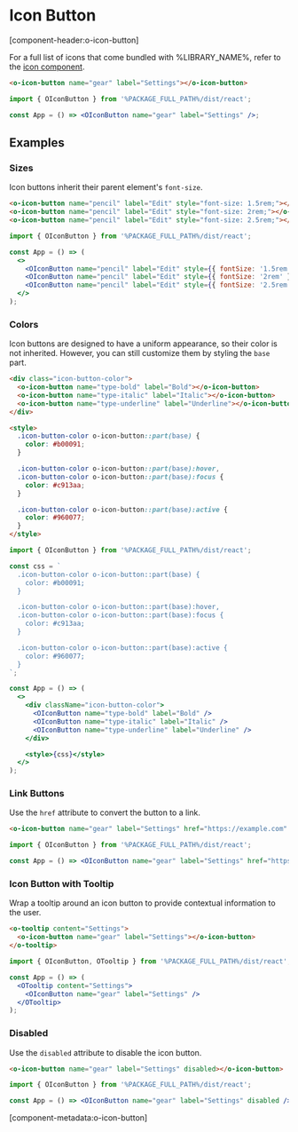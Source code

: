 # Icon Button

[component-header:o-icon-button]

For a full list of icons that come bundled with %LIBRARY_NAME%, refer to the [icon component](/components/icon).

```html preview
<o-icon-button name="gear" label="Settings"></o-icon-button>
```

```jsx react
import { OIconButton } from '%PACKAGE_FULL_PATH%/dist/react';

const App = () => <OIconButton name="gear" label="Settings" />;
```

## Examples

### Sizes

Icon buttons inherit their parent element's `font-size`.

```html preview
<o-icon-button name="pencil" label="Edit" style="font-size: 1.5rem;"></o-icon-button>
<o-icon-button name="pencil" label="Edit" style="font-size: 2rem;"></o-icon-button>
<o-icon-button name="pencil" label="Edit" style="font-size: 2.5rem;"></o-icon-button>
```

```jsx react
import { OIconButton } from '%PACKAGE_FULL_PATH%/dist/react';

const App = () => (
  <>
    <OIconButton name="pencil" label="Edit" style={{ fontSize: '1.5rem' }} />
    <OIconButton name="pencil" label="Edit" style={{ fontSize: '2rem' }} />
    <OIconButton name="pencil" label="Edit" style={{ fontSize: '2.5rem' }} />
  </>
);
```

### Colors

Icon buttons are designed to have a uniform appearance, so their color is not inherited. However, you can still customize them by styling the `base` part.

```html preview
<div class="icon-button-color">
  <o-icon-button name="type-bold" label="Bold"></o-icon-button>
  <o-icon-button name="type-italic" label="Italic"></o-icon-button>
  <o-icon-button name="type-underline" label="Underline"></o-icon-button>
</div>

<style>
  .icon-button-color o-icon-button::part(base) {
    color: #b00091;
  }

  .icon-button-color o-icon-button::part(base):hover,
  .icon-button-color o-icon-button::part(base):focus {
    color: #c913aa;
  }

  .icon-button-color o-icon-button::part(base):active {
    color: #960077;
  }
</style>
```

```jsx react
import { OIconButton } from '%PACKAGE_FULL_PATH%/dist/react';

const css = `
  .icon-button-color o-icon-button::part(base) {
    color: #b00091;
  }

  .icon-button-color o-icon-button::part(base):hover,
  .icon-button-color o-icon-button::part(base):focus {
    color: #c913aa;
  }

  .icon-button-color o-icon-button::part(base):active {
    color: #960077;
  }
`;

const App = () => (
  <>
    <div className="icon-button-color">
      <OIconButton name="type-bold" label="Bold" />
      <OIconButton name="type-italic" label="Italic" />
      <OIconButton name="type-underline" label="Underline" />
    </div>

    <style>{css}</style>
  </>
);
```

### Link Buttons

Use the `href` attribute to convert the button to a link.

```html preview
<o-icon-button name="gear" label="Settings" href="https://example.com" target="_blank"></o-icon-button>
```

```jsx react
import { OIconButton } from '%PACKAGE_FULL_PATH%/dist/react';

const App = () => <OIconButton name="gear" label="Settings" href="https://example.com" target="_blank" />;
```

### Icon Button with Tooltip

Wrap a tooltip around an icon button to provide contextual information to the user.

```html preview
<o-tooltip content="Settings">
  <o-icon-button name="gear" label="Settings"></o-icon-button>
</o-tooltip>
```

```jsx react
import { OIconButton, OTooltip } from '%PACKAGE_FULL_PATH%/dist/react';

const App = () => (
  <OTooltip content="Settings">
    <OIconButton name="gear" label="Settings" />
  </OTooltip>
);
```

### Disabled

Use the `disabled` attribute to disable the icon button.

```html preview
<o-icon-button name="gear" label="Settings" disabled></o-icon-button>
```

```jsx react
import { OIconButton } from '%PACKAGE_FULL_PATH%/dist/react';

const App = () => <OIconButton name="gear" label="Settings" disabled />;
```

[component-metadata:o-icon-button]
